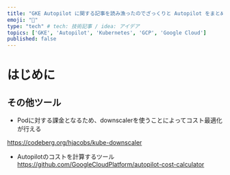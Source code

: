 ```yaml
---
title: "GKE Autopilot に関する記事を読み漁ったのでざっくりと Autopilot をまとめる"
emoji: "🛫"
type: "tech" # tech: 技術記事 / idea: アイデア
topics: ['GKE', 'Autopilot', 'Kubernetes', 'GCP', 'Google Cloud']
published: false
---
```


# はじめに



## その他ツール
- Podに対する課金となるため、downscalerを使うことによってコスト最適化が行える

https://codeberg.org/hjacobs/kube-downscaler


- Autopilotのコストを計算するツール
https://github.com/GoogleCloudPlatform/autopilot-cost-calculator
